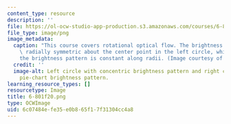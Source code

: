 ```yaml
---
content_type: resource
description: ''
file: https://ol-ocw-studio-app-production.s3.amazonaws.com/courses/6-801-machine-vision-fall-2020/6c07484efe35e0b865f17f31304cc4a8_6-801f20.png
file_type: image/png
image_metadata:
  caption: "This course covers rotational optical flow. The brightness pattern is\
    \ radially symmetric about the center point in the left circle, while in the right\_\
    the brightness pattern is constant along radii. (Image courtesy of the instructor.)"
  credit: ''
  image-alt: Left circle with concentric brightness pattern and right circle with
    pie-chart brightness pattern.
learning_resource_types: []
resourcetype: Image
title: 6-801f20.png
type: OCWImage
uid: 6c07484e-fe35-e0b8-65f1-7f31304cc4a8
---
```

